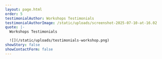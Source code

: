 ```yaml
---
layout: page.html
order: 5
testimonialAuthor: Workshops Testimonials
testimonialAuthorImage: /static/uploads/screenshot-2025-07-10-at-16.02.53.png
quote: |-
  Workshops Testimonials

  ![](/static/uploads/testimonials-workshop.png)
showStory: false
showContactForm: false
---
```

